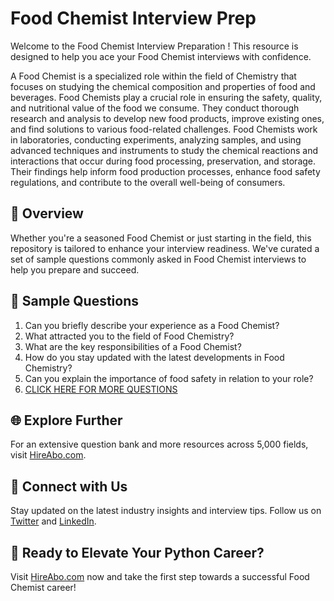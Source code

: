 # Food Chemist Interview Prep

Welcome to the Food Chemist Interview Preparation ! This resource is designed to help you ace your Food Chemist interviews with confidence.

A Food Chemist is a specialized role within the field of Chemistry that focuses on studying the chemical composition and properties of food and beverages. Food Chemists play a crucial role in ensuring the safety, quality, and nutritional value of the food we consume. They conduct thorough research and analysis to develop new food products, improve existing ones, and find solutions to various food-related challenges. Food Chemists work in laboratories, conducting experiments, analyzing samples, and using advanced techniques and instruments to study the chemical reactions and interactions that occur during food processing, preservation, and storage. Their findings help inform food production processes, enhance food safety regulations, and contribute to the overall well-being of consumers.

## 🚀 Overview

Whether you're a seasoned Food Chemist or just starting in the field, this repository is tailored to enhance your interview readiness. We've curated a set of sample questions commonly asked in Food Chemist interviews to help you prepare and succeed.

## 📝 Sample Questions

1. Can you briefly describe your experience as a Food Chemist?
2. What attracted you to the field of Food Chemistry?
3. What are the key responsibilities of a Food Chemist?
4. How do you stay updated with the latest developments in Food Chemistry?
5. Can you explain the importance of food safety in relation to your role?
6. [CLICK HERE FOR MORE QUESTIONS](https://hireabo.com/job/5_2_15/Food%20Chemist)

## 🌐 Explore Further

For an extensive question bank and more resources across 5,000 fields, visit [HireAbo.com](https://www.hireabo.com).

## 📱 Connect with Us

Stay updated on the latest industry insights and interview tips. Follow us on [Twitter](https://twitter.com/hireabo) and [LinkedIn](https://www.linkedin.com/in/hire-abo-3609972a8/).

## 🚀 Ready to Elevate Your Python Career?

Visit [HireAbo.com](https://www.hireabo.com) now and take the first step towards a successful Food Chemist career!